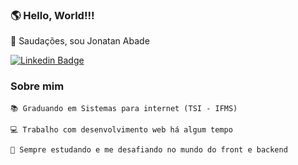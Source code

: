 ### 🌎 Hello, World!!! 
🖖 Saudações, sou Jonatan Abade

[![Linkedin Badge](https://img.shields.io/badge/-LinkedIn-blue?style=flat-square&logo=Linkedin&logoColor=white&link=https://www.linkedin.com/in/fagnerpsantos/)](https://www.linkedin.com/in/jonatan-abade/)

### Sobre mim
    📚 Graduando em Sistemas para internet (TSI - IFMS)

    💻 Trabalho com desenvolvimento web há algum tempo

    🚀 Sempre estudando e me desafiando no mundo do front e backend
   
